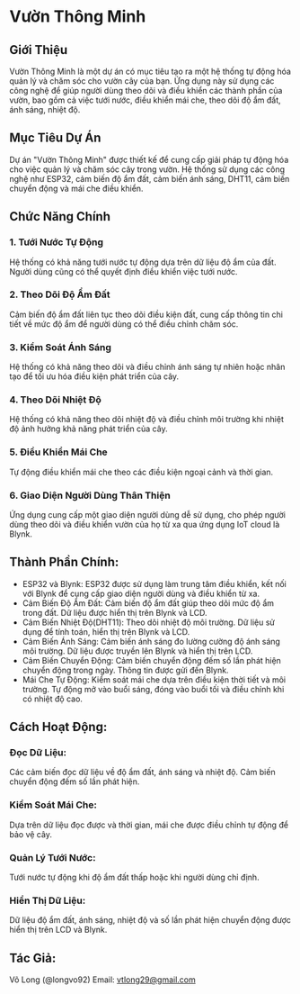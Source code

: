 # Vườn Thông Minh

## Giới Thiệu

Vườn Thông Minh là một dự án có mục tiêu tạo ra một hệ thống tự động hóa quản lý và chăm sóc cho vườn cây của bạn. Ứng dụng này sử dụng các công nghệ để giúp người dùng theo dõi và điều khiển các thành phần của vườn, bao gồm cả việc tưới nước, điều khiển mái che, theo dõi độ ẩm đất, ánh sáng, nhiệt độ.

## Mục Tiêu Dự Án

Dự án "Vườn Thông Minh" được thiết kế để cung cấp giải pháp tự động hóa cho việc quản lý và chăm sóc cây trong vườn. Hệ thống sử dụng các công nghệ như ESP32, cảm biến độ ẩm đất, cảm biến ánh sáng, DHT11, cảm biến chuyển động và mái che điều khiển.

## Chức Năng Chính

### 1. Tưới Nước Tự Động

Hệ thống có khả năng tưới nước tự động dựa trên dữ liệu độ ẩm của đất. Người dùng cũng có thể quyết định điều khiển việc tưới nước.

### 2. Theo Dõi Độ Ẩm Đất

Cảm biến độ ẩm đất liên tục theo dõi điều kiện đất, cung cấp thông tin chi tiết về mức độ ẩm để người dùng có thể điều chỉnh chăm sóc.

### 3. Kiểm Soát Ánh Sáng

Hệ thống có khả năng theo dõi và điều chỉnh ánh sáng tự nhiên hoặc nhân tạo để tối ưu hóa điều kiện phát triển của cây.

### 4. Theo Dõi Nhiệt Độ

Hệ thống có khả năng theo dõi nhiệt độ và điều chỉnh môi trường khi nhiệt độ ảnh hưởng khả năng phát triển của cây.

### 5. Điều Khiển Mái Che

Tự động điều khiển mái che theo các điều kiện ngoại cảnh và thời gian.

### 6. Giao Diện Người Dùng Thân Thiện

Ứng dụng cung cấp một giao diện người dùng dễ sử dụng, cho phép người dùng theo dõi và điều khiển vườn của họ từ xa qua ứng dụng IoT cloud là Blynk.

## Thành Phần Chính:

- ESP32 và Blynk: ESP32 được sử dụng làm trung tâm điều khiển, kết nối với Blynk để cung cấp giao diện người dùng và điều khiển từ xa.
- Cảm Biến Độ Ẩm Đất: Cảm biến độ ẩm đất giúp theo dõi mức độ ẩm trong đất. Dữ liệu được hiển thị trên Blynk và LCD.
- Cảm Biến Nhiệt Độ(DHT11): Theo dõi nhiệt độ môi trường. Dữ liệu sử dụng để tính toán, hiển thị trên Blynk và LCD.
- Cảm Biến Ánh Sáng: Cảm biến ánh sáng đo lường cường độ ánh sáng môi trường. Dữ liệu được truyền lên Blynk và hiển thị trên LCD.
- Cảm Biến Chuyển Động: Cảm biến chuyển động đếm số lần phát hiện chuyển động trong ngày. Thông tin được gửi đến Blynk.
- Mái Che Tự Động: Kiểm soát mái che dựa trên điều kiện thời tiết và môi trường. Tự động mở vào buổi sáng, đóng vào buổi tối và điều chỉnh khi có nhiệt độ cao.

## Cách Hoạt Động:

### Đọc Dữ Liệu:

Các cảm biến đọc dữ liệu về độ ẩm đất, ánh sáng và nhiệt độ.
Cảm biến chuyển động đếm số lần phát hiện.

### Kiểm Soát Mái Che:

Dựa trên dữ liệu đọc được và thời gian, mái che được điều chỉnh tự động để bảo vệ cây.

### Quản Lý Tưới Nước:

Tưới nước tự động khi độ ẩm đất thấp hoặc khi người dùng chỉ định.

### Hiển Thị Dữ Liệu:

Dữ liệu độ ẩm đất, ánh sáng, nhiệt độ và số lần phát hiện chuyển động được hiển thị trên LCD và Blynk.

## Tác Giả:

Võ Long (@longvo92)
Email: vtlong29@gmail.com
